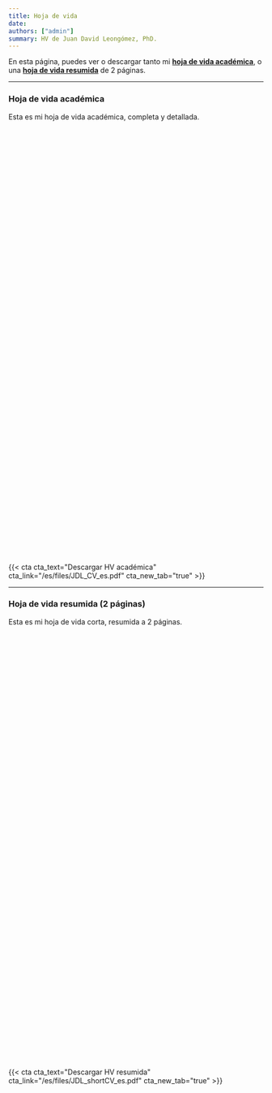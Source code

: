 ```yaml
---
title: Hoja de vida
date:
authors: ["admin"]
summary: HV de Juan David Leongómez, PhD.
---
```


En esta página, puedes ver o descargar tanto mi [**hoja de vida académica**](#full_cv), o una [**hoja de vida resumida**](#sum_cv) de 2 páginas.

___________________


### <a name="full_cv"></a>**Hoja de vida académica**

Esta es mi hoja de vida académica, completa y detallada.

<div id="adobe-dc-view" style="height: 842px; width: 595px;"></div>
<script src="https://documentcloud.adobe.com/view-sdk/main.js"></script>
<script type="text/javascript">
	document.addEventListener("adobe_dc_view_sdk.ready", function(){ 
		var adobeDCView = new AdobeDC.View({clientId: "064da19ffdb04db7b0ea2c9a528805cb", divId: "adobe-dc-view"});
		adobeDCView.previewFile({
			content:{location: {url: "https://jdleongomez.info/es/files/JDL_CV_es.pdf"}},
			metaData:{fileName: "JD Leongómez - HV.pdf"}
		}, {embedMode: "SIZED_CONTAINER"});
	});
</script>

{{< cta cta_text="Descargar HV académica" cta_link="/es/files/JDL_CV_es.pdf" cta_new_tab="true" >}}

___________________

### <a name="sum_cv"></a>**Hoja de vida resumida** (2 páginas)

Esta es mi hoja de vida corta, resumida a 2 páginas.

<div id="adobe-dc-view-1" style="height: 842px; width: 595px;"></div>
<script src="https://documentcloud.adobe.com/view-sdk/main.js"></script>
<script type="text/javascript">
	document.addEventListener("adobe_dc_view_sdk.ready", function(){ 
		var adobeDCView = new AdobeDC.View({clientId: "064da19ffdb04db7b0ea2c9a528805cb", divId: "adobe-dc-view-1"});
		adobeDCView.previewFile({
			content:{location: {url: "https://jdleongomez.info/es/files/JDL_shortCV_es.pdf"}},
			metaData:{fileName: "JD Leongómez - HV corta.pdf"}
		}, {embedMode: "SIZED_CONTAINER"});
	});
</script>

{{< cta cta_text="Descargar HV resumida" cta_link="/es/files/JDL_shortCV_es.pdf" cta_new_tab="true" >}}
